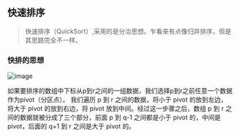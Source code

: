 
## 快速排序

> 快速排序（QuickSort）,采用的是分治思想。乍看来有点像归并排序，但是其思路完全不一样。

### 快排的思想

![image](../../../../image/快速排序.jpg)

如果要排序的数组中下标从p到r之间的一组数据，我们选择p到r之前任意一个数据作为pivot（分区点）。
我们遍历 p 到 r 之间的数据，将小于 pivot 的放到左边，将大于 pivot 的放到右边，将 pivot 放到中间。经过这一步骤之后，数组 p 到 r 之间的数据就被分成了三个部分，前面 p 到 q-1 之间都是小于 pivot 的，中间是 pivot，后面的 q+1 到 r 之间是大于 pivot 的。

